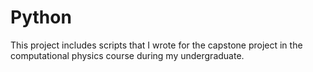 # Python

This project includes scripts that I wrote for the capstone project in the computational physics course during my undergraduate.
